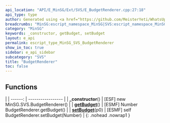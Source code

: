 ```yaml
---
api_location: "API/E_MinSG/Ext/SVS/E_BudgetRenderer.cpp:27:18"
api_type: type
author: Generated using <a href="https://github.com/MeisterYeti/WhatsUpDoc">WhatsUpDoc</a>
breadcrumbs: "MinSG:escript_namespace_MinSG|SVS:escript_namespace_MinSG_SVS"
category: "MinSG"
keywords: _constructor, getBudget, setBudget
layout: e_api
permalink: escript_type_MinSG_SVS_BudgetRenderer
show_in_toc: true
sidebar: e_api_sidebar
subcategory: "SVS"
title: "BudgetRenderer"
toc: false
---
```


## Functions

|
| ------: | ----------------- |
| **_constructor**() | [ESF] new MinSG.SVS.BudgetRenderer() |
| **[getBudget](classMinSG_1_1SVS_1_1BudgetRenderer#classMinSG_1_1SVS_1_1BudgetRenderer_1a3f4973bec86c363e0dd989b4a554129f)**() | [ESMF] Number BudgetRenderer.getBudget() |
| **[setBudget](classMinSG_1_1SVS_1_1BudgetRenderer#classMinSG_1_1SVS_1_1BudgetRenderer_1a9bea4d83dd60a10b0bf2588304234102)**(p0) | [ESMF] self BudgetRenderer.setBudget(Number) |
{: .nohead .nowrap1 }
